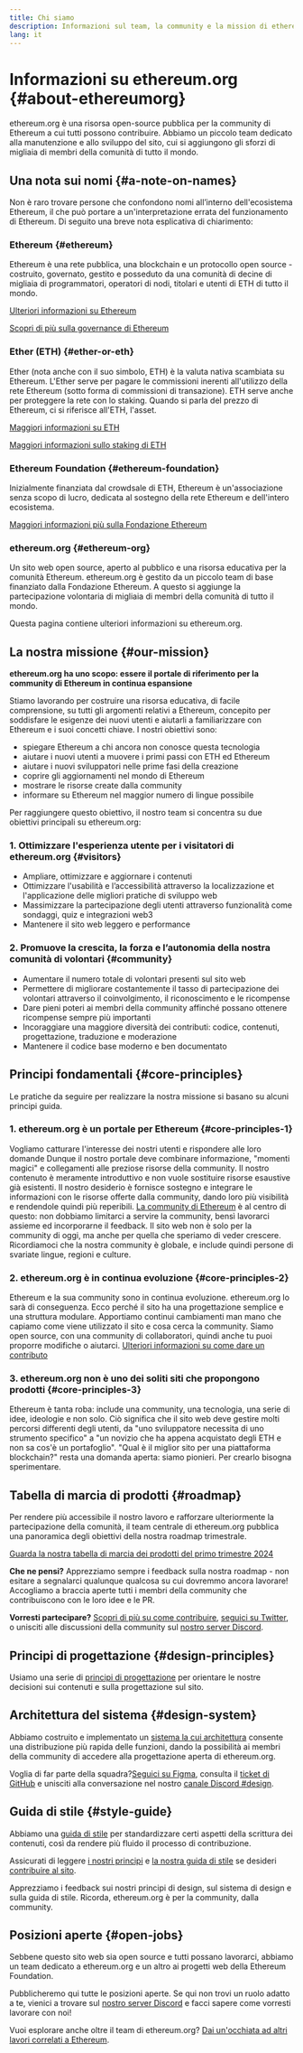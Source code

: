 ```yaml
---
title: Chi siamo
description: Informazioni sul team, la community e la mission di ethereum.org
lang: it
---
```


# Informazioni su ethereum.org {#about-ethereumorg}

ethereum.org è una risorsa open-source pubblica per la community di Ethereum a cui tutti possono contribuire. Abbiamo un piccolo team dedicato alla manutenzione e allo sviluppo del sito, cui si aggiungono gli sforzi di migliaia di membri della comunità di tutto il mondo.

## Una nota sui nomi {#a-note-on-names}

Non è raro trovare persone che confondono nomi all’interno dell'ecosistema Ethereum, il che può portare a un'interpretazione errata del funzionamento di Ethereum. Di seguito una breve nota esplicativa di chiarimento:

### Ethereum {#ethereum}

Ethereum è una rete pubblica, una blockchain e un protocollo open source - costruito, governato, gestito e posseduto da una comunità di decine di migliaia di programmatori, operatori di nodi, titolari e utenti di ETH di tutto il mondo.

[Ulteriori informazioni su Ethereum](/what-is-ethereum/)

[Scopri di più sulla governance di Ethereum](/governance/)

### Ether (ETH) {#ether-or-eth}

Ether (nota anche con il suo simbolo, ETH) è la valuta nativa scambiata su Ethereum. L'Ether serve per pagare le commissioni inerenti all'utilizzo della rete Ethereum (sotto forma di commissioni di transazione). ETH serve anche per proteggere la rete con lo staking. Quando si parla del prezzo di Ethereum, ci si riferisce all'ETH, l'asset.

[Maggiori informazioni su ETH](/eth/)

[Maggiori informazioni sullo staking di ETH](/staking/)

### Ethereum Foundation {#ethereum-foundation}

Inizialmente finanziata dal crowdsale di ETH, Ethereum è un'associazione senza scopo di lucro, dedicata al sostegno della rete Ethereum e dell'intero ecosistema.

[Maggiori informazioni più sulla Fondazione Ethereum](/foundation/)

### ethereum.org {#ethereum-org}

Un sito web open source, aperto al pubblico e una risorsa educativa per la comunità Ethereum. ethereum.org è gestito da un piccolo team di base finanziato dalla Fondazione Ethereum. A questo si aggiunge la partecipazione volontaria di migliaia di membri della comunità di tutto il mondo.

Questa pagina contiene ulteriori informazioni su ethereum.org.

## La nostra missione {#our-mission}

**ethereum.org ha uno scopo: essere il portale di riferimento per la community di Ethereum in continua espansione**

Stiamo lavorando per costruire una risorsa educativa, di facile comprensione, su tutti gli argomenti relativi a Ethereum, concepito per soddisfare le esigenze dei nuovi utenti e aiutarli a familiarizzare con Ethereum e i suoi concetti chiave. I nostri obiettivi sono:

- spiegare Ethereum a chi ancora non conosce questa tecnologia
- aiutare i nuovi utenti a muovere i primi passi con ETH ed Ethereum
- aiutare i nuovi sviluppatori nelle prime fasi della creazione
- coprire gli aggiornamenti nel mondo di Ethereum
- mostrare le risorse create dalla community
- informare su Ethereum nel maggior numero di lingue possibile

Per raggiungere questo obiettivo, il nostro team si concentra su due obiettivi principali su ethereum.org:

### 1. Ottimizzare l'esperienza utente per i visitatori di ethereum.org {#visitors}

- Ampliare, ottimizzare e aggiornare i contenuti
- Ottimizzare l'usabilità e l’accessibilità attraverso la localizzazione et l'applicazione delle migliori pratiche di sviluppo web
- Massimizzare la partecipazione degli utenti attraverso funzionalità come sondaggi, quiz e integrazioni web3
- Mantenere il sito web leggero e performance

### 2. Promuove la crescita, la forza e l’autonomia della nostra comunità di volontari {#community}

- Aumentare il numero totale di volontari presenti sul sito web
- Permettere di migliorare costantemente il tasso di partecipazione dei volontari attraverso il coinvolgimento, il riconoscimento e le ricompense
- Dare pieni poteri ai membri della community affinché possano ottenere ricompense sempre più importanti
- Incoraggiare una maggiore diversità dei contributi: codice, contenuti, progettazione, traduzione e moderazione
- Mantenere il codice base moderno e ben documentato

## Principi fondamentali {#core-principles}

Le pratiche da seguire per realizzare la nostra missione si basano su alcuni principi guida.

### 1. ethereum.org è un portale per Ethereum {#core-principles-1}

Vogliamo catturare l'interesse dei nostri utenti e rispondere alle loro domande Dunque il nostro portale deve combinare informazione, "momenti magici" e collegamenti alle preziose risorse della community. Il nostro contenuto è meramente introduttivo e non vuole sostituire risorse esaustive già esistenti. Il nostro desiderio è fornisce sostegno e integrare le informazioni con le risorse offerte dalla community, dando loro più visibilità e rendendole quindi più reperibili. [La community di Ethereum](/community/) è al centro di questo: non dobbiamo limitarci a servire la community, bensì lavorarci assieme ed incorporarne il feedback. Il sito web non è solo per la community di oggi, ma anche per quella che speriamo di veder crescere. Ricordiamoci che la nostra community è globale, e include quindi persone di svariate lingue, regioni e culture.

### 2. ethereum.org è in continua evoluzione {#core-principles-2}

Ethereum e la sua community sono in continua evoluzione. ethereum.org lo sarà di conseguenza. Ecco perché il sito ha una progettazione semplice e una struttura modulare. Apportiamo continui cambiamenti man mano che capiamo come viene utilizzato il sito e cosa cerca la community. Siamo open source, con una community di collaboratori, quindi anche tu puoi proporre modifiche o aiutarci. [Ulteriori informazioni su come dare un contributo](/contributing/)

### 3. ethereum.org non è uno dei soliti siti che propongono prodotti {#core-principles-3}

Ethereum è tanta roba: include una community, una tecnologia, una serie di idee, ideologie e non solo. Ciò significa che il sito web deve gestire molti percorsi differenti degli utenti, da "uno sviluppatore necessita di uno strumento specifico" a "un novizio che ha appena acquistato degli ETH e non sa cos'è un portafoglio". "Qual è il miglior sito per una piattaforma blockchain?" resta una domanda aperta: siamo pionieri. Per crearlo bisogna sperimentare.

## Tabella di marcia di prodotti {#roadmap}

Per rendere più accessibile il nostro lavoro e rafforzare ulteriormente la partecipazione della comunità, il team centrale di ethereum.org pubblica una panoramica degli obiettivi della nostra roadmap trimestrale.

[Guarda la nostra tabella di marcia dei prodotti del primo trimestre 2024](https://github.com/ethereum/ethereum-org-website/issues/12005)

**Che ne pensi?** Apprezziamo sempre i feedback sulla nostra roadmap - non esitare a segnalarci qualunque qualcosa su cui dovremmo ancora lavorare! Accogliamo a braccia aperte tutti i membri della community che contribuiscono con le loro idee e le PR.

**Vorresti partecipare?** [Scopri di più su come contribuire](/contributing/), [seguici su Twitter](https://twitter.com/ethdotorg), o unisciti alle discussioni della community sul [nostro server Discord](https://discord.gg/ethereum-org).

## Principi di progettazione {#design-principles}

Usiamo una serie di [principi di progettazione](/contributing/design-principles/) per orientare le nostre decisioni sui contenuti e sulla progettazione sul sito.

## Architettura del sistema {#design-system}

Abbiamo costruito e implementato un [sistema la cui architettura](https://www.figma.com/file/NrNxGjBL0Yl1PrNrOT8G2B/ethereum.org-Design-System?node-id=0%3A1&t=QBt9RkhpPqzE3Aa6-1) consente una distribuzione più rapida delle funzioni, dando la possibilità ai membri della community di accedere alla progettazione aperta di ethereum.org.

Voglia di far parte della squadra?[Seguici su Figma](https://www.figma.com/file/NrNxGjBL0Yl1PrNrOT8G2B/ethereum.org-Design-System), consulta il [ticket di GitHub](https://github.com/ethereum/ethereum-org-website/issues/6284) e unisciti alla conversazione nel nostro [canale Discord #design](https://discord.gg/ethereum-org).

## Guida di stile {#style-guide}

Abbiamo una [guida di stile](/contributing/style-guide/) per standardizzare certi aspetti della scrittura dei contenuti, così da rendere più fluido il processo di contribuzione.

Assicurati di leggere [i nostri principi](/contributing/design-principles/) e [la nostra guida di stile](/contributing/style-guide/) se desideri [contribuire al sito](/contributing/).

Apprezziamo i feedback sui nostri principi di design, sul sistema di design e sulla guida di stile. Ricorda, ethereum.org è per la community, dalla community.

## Posizioni aperte {#open-jobs}

Sebbene questo sito web sia open source e tutti possano lavorarci, abbiamo un team dedicato a ethereum.org e un altro ai progetti web della Ethereum Foundation.

Pubblicheremo qui tutte le posizioni aperte. Se qui non trovi un ruolo adatto a te, vienici a trovare sul [nostro server Discord](https://discord.gg/ethereum-org) e facci sapere come vorresti lavorare con noi!

Vuoi esplorare anche oltre il team di ethereum.org? [Dai un'occhiata ad altri lavori correlati a Ethereum](/community/get-involved/#ethereum-jobs/).
